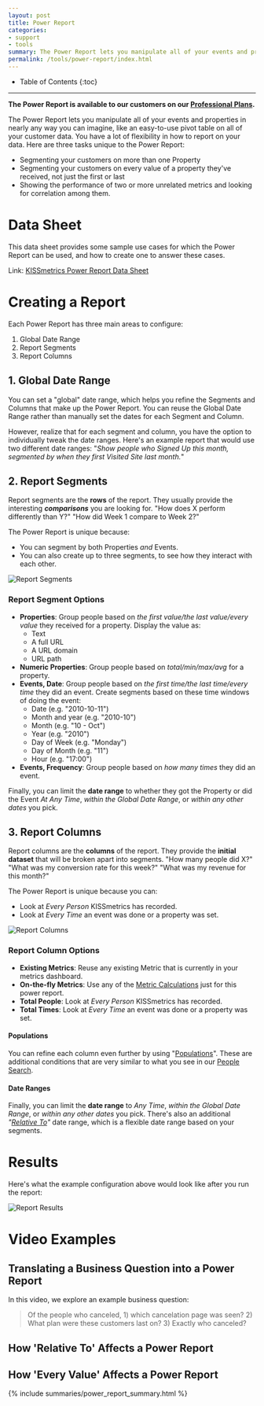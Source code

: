 ```yaml
---
layout: post
title: Power Report
categories:
- support
- tools
summary: The Power Report lets you manipulate all of your events and properties in different ways, like a pivot table.
permalink: /tools/power-report/index.html
---
```

* Table of Contents
{:toc}
* * *

**The Power Report is available to our customers on our [Professional Plans][pricing].**

The Power Report lets you manipulate all of your events and properties in nearly any way you can imagine, like an easy-to-use pivot table on all of your customer data. You have a lot of flexibility in how to report on your data. Here are three tasks unique to the Power Report:

* Segmenting your customers on more than one Property
* Segmenting your customers on every value of a property they've received, not just the first or last
* Showing the performance of two or more unrelated metrics and looking for correlation among them.

# Data Sheet

This data sheet provides some sample use cases for which the Power Report can be used, and how to create one to answer these cases.

Link: [KISSmetrics Power Report Data Sheet][data-sheet]

# Creating a Report

Each Power Report has three main areas to configure:

1. Global Date Range
2. Report Segments
3. Report Columns

## 1. Global Date Range

You can set a "global" date range, which helps you refine the Segments and Columns that make up the Power Report. You can reuse the Global Date Range rather than manually set the dates for each Segment and Column.

However, realize that for each segment and column, you have the option to individually tweak the date ranges. Here's an example report that would use two different date ranges: "*Show people who Signed Up this month, segmented by when they first Visited Site last month.*"

## 2. Report Segments

Report segments are the **rows** of the report. They usually provide the interesting ***comparisons*** you are looking for. "How does X perform differently than Y?" "How did Week 1 compare to Week 2?"

The Power Report is unique because:

* You can segment by both Properties *and* Events.
* You can also create up to three segments, to see how they interact with each other.

![Report Segments][ss-segments]

### Report Segment Options

* **Properties**: Group people based on *the first value/the last value/every value* they received for a property. Display the value as:
  - Text
  - A full URL
  - A URL domain
  - URL path
* **Numeric Properties**: Group people based on *total/min/max/avg* for a property.
* **Events, Date**: Group people based on *the first time/the last time/every time* they did an event. Create segments based on these time windows of doing the event:
  - Date (e.g. "2010-10-11")
  - Month and year (e.g. "2010-10")
  - Month (e.g. "10 - Oct")
  - Year (e.g. "2010")
  - Day of Week (e.g. "Monday")
  - Day of Month (e.g. "11")
  - Hour (e.g. "17:00")
* **Events, Frequency**: Group people based on *how many times* they did an event.

Finally, you can limit the **date range** to whether they got the Property or did the Event *At Any Time*, *within the Global Date Range*, or *within any other dates* you pick.


## 3. Report Columns

Report columns are the **columns** of the report. They provide the **initial dataset** that will be broken apart into segments. "How many people did X?" "What was my conversion rate for this week?" "What was my revenue for this month?"

The Power Report is unique because you can:

* Look at *Every Person* KISSmetrics has recorded.
* Look at *Every Time* an event was done or a property was set.

![Report Columns][ss-columns]

### Report Column Options

* **Existing Metrics**: Reuse any existing Metric that is currently in your metrics dashboard.
* **On-the-fly Metrics**: Use any of the [Metric Calculations][calcs] just for this power report.
* **Total People**: Look at *Every Person* KISSmetrics has recorded.
* **Total Times**: Look at *Every Time* an event was done or a property was set.

#### Populations

You can refine each column even further by using "[Populations][populations]". These are additional conditions that are very similar to what you see in our [People Search][people-search].

#### Date Ranges

Finally, you can limit the **date range** to *Any Time*, *within the Global Date Range*, or *within any other dates* you pick. There's also an additional *"[Relative To][relative]"* date range, which is a flexible date range based on your segments.

# Results

Here's what the example configuration above would look like after you run the report:

![Report Results][ss-results]

# Video Examples

## Translating a Business Question into a Power Report

<div id="wistia_7lmaiffmf4" class="wistia_embed wistia-embed" data-video-width="640" data-video-height="400">
</div>

In this video, we explore an example business question:

> Of the people who canceled, 1) which cancelation page was seen? 2) What plan were these customers last on? 3) Exactly who canceled?

## How 'Relative To' Affects a Power Report

<div id="wistia_36h8v5kqfw" class="wistia_embed wistia-embed" data-video-width="640" data-video-height="400">
</div>

## How 'Every Value' Affects a Power Report

<div id="wistia_a3pfna7kb4" class="wistia_embed wistia-embed" data-video-width="640" data-video-height="400">
</div>

{% include summaries/power_report_summary.html %}

[pricing]: http://www.kissmetrics.com/pricing/
[data-sheet]: https://s3.amazonaws.com/kissmetrics-support-files/assets/tools/power-report/KISSmetrics-Power-Report-Data-Sheet.pdf

[calcs]: /tools/metrics/metric-calculations
[populations]: /tools/people-search#how-do-i-create-groups-in-kissmetrics-
[people-search]: /tools/people-search
[relative]: /tools/power-report/relative-to

[ss-columns]: http://kissmetrics-support-files.s3.amazonaws.com/assets/tools/power-report/report-columns.png
[ss-segments]: http://kissmetrics-support-files.s3.amazonaws.com/assets/tools/power-report/report-segments.png
[ss-results]: http://kissmetrics-support-files.s3.amazonaws.com/assets/tools/power-report/results.png
